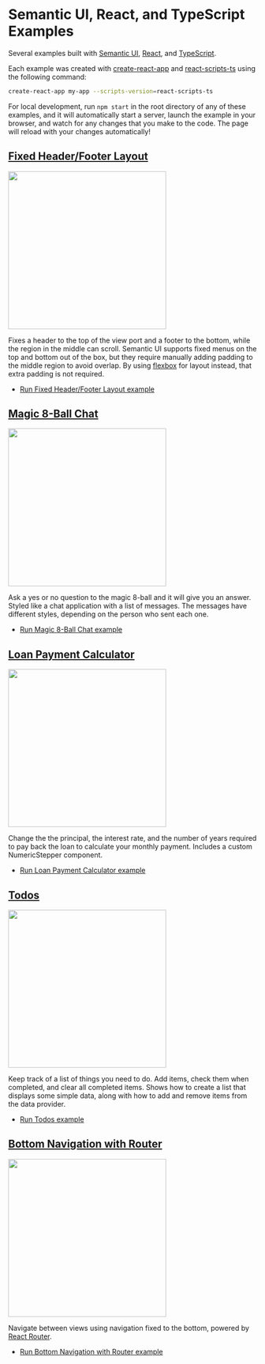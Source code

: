 # Semantic UI, React, and TypeScript Examples

Several examples built with [Semantic UI](https://react.semantic-ui.com/), [React](https://facebook.github.io/react/), and [TypeScript](https://www.typescriptlang.org/).

Each example was created with [create-react-app](https://www.npmjs.com/package/create-react-app) and [react-scripts-ts](https://www.npmjs.com/package/react-scripts-ts) using the following command:

``` bash
create-react-app my-app --scripts-version=react-scripts-ts
```

For local development, run `npm start` in the root directory of any of these examples, and it will automatically start a server, launch the example in your browser, and watch for any changes that you make to the code. The page will reload with your changes automatically!

## [Fixed Header/Footer Layout](https://inero.github.io/semantic-ui-react-typescript-examples/fixed-header-footer-layout/)

<img src="screenshots/fixed-header-footer-layout.png?raw=true" width="320">

Fixes a header to the top of the view port and a footer to the bottom, while the region in the middle can scroll. Semantic UI supports fixed menus on the top and bottom out of the box, but they require manually adding padding to the middle region to avoid overlap. By using [flexbox](https://developer.mozilla.org/en-US/docs/Web/CSS/CSS_Flexible_Box_Layout/Using_CSS_flexible_boxes) for layout instead, that extra padding is not required.

* [Run Fixed Header/Footer Layout example](https://inero.github.io/semantic-ui-react-typescript-examples/fixed-header-footer-layout/)

## [Magic 8-Ball Chat](https://inero.github.io/semantic-ui-react-typescript-examples/magic-eight-ball-chat/)

<img src="screenshots/magic-eight-ball-chat.png?raw=true" width="320">

Ask a yes or no question to the magic 8-ball and it will give you an answer. Styled like a chat application with a list of messages. The messages have different styles, depending on the person who sent each one.

* [Run Magic 8-Ball Chat example](https://inero.github.io/semantic-ui-react-typescript-examples/magic-eight-ball-chat/)

## [Loan Payment Calculator](https://inero.github.io/semantic-ui-react-typescript-examples/loan-payment-calculator/)

<img src="screenshots/loan-payment-calculator.png?raw=true" width="320">

Change the the principal, the interest rate, and the number of years required to pay back the loan to calculate your monthly payment. Includes a custom NumericStepper component.

* [Run Loan Payment Calculator example](https://inero.github.io/semantic-ui-react-typescript-examples/loan-payment-calculator/)

## [Todos](https://inero.github.io/semantic-ui-react-typescript-examples/todos/)

<img src="screenshots/todos.png?raw=true" width="320">

Keep track of a list of things you need to do. Add items, check them when completed, and clear all completed items. Shows how to create a list that displays some simple data, along with how to add and remove items from the data provider.

* [Run Todos example](https://inero.github.io/semantic-ui-react-typescript-examples/todos/)

## [Bottom Navigation with Router](https://inero.github.io/semantic-ui-react-typescript-examples/bottom-navigation-with-router/)

<img src="screenshots/bottom-navigation-with-router.png?raw=true" width="320">

Navigate between views using navigation fixed to the bottom, powered by [React Router](https://reacttraining.com/react-router/).

* [Run Bottom Navigation with Router example](https://inero.github.io/semantic-ui-react-typescript-examples/bottom-navigation-with-router/)